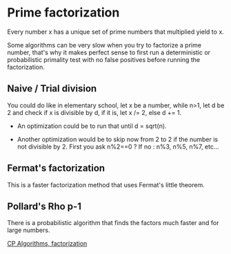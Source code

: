 # Prime factorization

Every number x has a unique set of prime numbers that multiplied yield to x.

Some algorithms can be very slow when you try to factorize a prime number, that's why it makes perfect sense to first run a deterministic or probabilistic primality test with no false positives before running the factorization.

## Naive / Trial division

You could do like in elementary school, let x be a number, while n>1, let d be 2 and check if x is divisible by d, if it is, let x /= 2, else  d += 1.

* An optimization could be to run that until d = sqrt(n).

* Another optimization would be to skip now from 2 to 2 if the number is not divisible by 2. First you ask n%2==0 ? If no : n%3, n%5, n%7, etc...

## Fermat's factorization

This is a faster factorization method that uses Fermat's little theorem.

## Pollard's Rho p-1

There is a probabilistic algorithm that finds the factors much faster and for large numbers.








[CP Algorithms, factorization](https://cp-algorithms.com/algebra/factorization.html)
